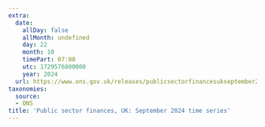 ```yaml
---
extra:
  date:
    allDay: false
    allMonth: undefined
    day: 22
    month: 10
    timePart: 07:00
    utc: 1729576800000
    year: 2024
  url: https://www.ons.gov.uk/releases/publicsectorfinancesukseptember2024timeseries
taxonomies:
  source:
  - ONS
title: 'Public sector finances, UK: September 2024 time series'
---
```

